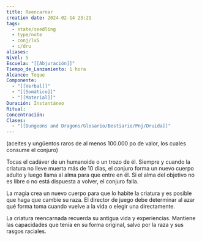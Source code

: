 ```yaml
---
title: Reencarnar
creation date: 2024-02-14 23:21
tags:
  - state/seedling
  - type/note
  - conj/lv5
  - c/dru
aliases: 
Nivel: 5
Escuela: "[[Abjuración]]"
Tiempo_de_Lanzamiento: 1 hora
Alcance: Toque
Componente:
  - "[[Verbal]]"
  - "[[Somático]]"
  - "[[Material]]"
Duración: Instantáneo
Ritual: 
Concentración: 
Clases:
  - "[[Dungeons and Dragons/Glosario/Bestiario/Pnj/Druida]]"
---
```

(aceites y ungüentos raros de al menos 100.000 po de valor, los cuales consume el conjuro)

Tocas el cadáver de un humanoide o un trozo de él. Siempre y cuando la criatura no lleve muerta más de 10 días, el conjuro forma un nuevo cuerpo adulto y luego llama al alma para que entre en él. Si el alma del objetivo no es libre o no está dispuesta a volver, el conjuro falla.

La magia crea un nuevo cuerpo para que lo habite la criatura y es posible que haga que cambie su raza. El director de juego debe determinar al azar qué forma toma cuando vuelve a la vida o elegir una directamente.

La criatura reencarnada recuerda su antigua vida y experiencias. Mantiene las capacidades que tenía en su forma original, salvo por la raza y sus rasgos raciales.
